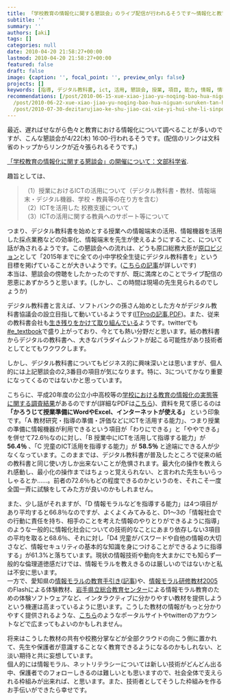 ```yaml
---
title: 「学校教育の情報化に関する懇談会」のライブ配信が行われるそうです〜情報化と教育
subtitle: ''
summary: ''
authors: [aki]
tags: []
categories: null
date: 2010-04-20 21:58:27+00:00
lastmod: 2010-04-20 21:58:27+00:00
featured: false
draft: false
image: {caption: '', focal_point: '', preview_only: false}
projects: []
keywords: [指導, デジタル教科書, ict, 活用, 懇談会, 授業, 項目, 能力, 情報, 情報端末]
recommendations: [/post/2010-06-15-xue-xiao-jiao-yu-noqing-bao-hua-niguan-suruken-tan-hui-di-5hui-nomemo/,
  /post/2010-06-22-xue-xiao-jiao-yu-noqing-bao-hua-niguan-suruken-tan-hui-di-6hui-nomemo-number-johokon/,
  /post/2010-07-30-dezitarujiao-ke-shu-jiao-cai-xie-yi-hui-she-li-sinpoziumu-can-jia-simasita/]
---
```

最近、遅ればせながら色々と教育における情報化について調べることが多いのですが、こんな懇談会が4/22(木) 16:00-行われるそうです。(配信のリンクは文科省のトップからリンクが近々張られるそうです。)

[「学校教育の情報化に関する懇談会」の開催について：文部科学省](http://www.mext.go.jp/a_menu/shotou/zyouhou/1292783.htm).

趣旨としては、

> （1）授業におけるICTの活用について（デジタル教科書・教材、情報端末・デジタル機器、学校・教員等の在り方を含む）  
> （2）ICTを活用した 校務支援について  
> （3）ICTの活用に関する教員へのサポート等について

つまり、デジタル教科書を始めとする授業への情報端末の活用、情報機器を活用した採点業務などの効率化、情報端末を先生が使えるようにすること、について話が為されるようです。この懇談会への流れは、どうも原口総務大臣が[原口ビジョン](http://www.soumu.go.jp/main_content/000048728.pdf)として「2015年までに全ての小中学校全生徒にデジタル教科書を」という目標を掲げていることが大きいようです。([こちらの記事](http://blogs.itmedia.co.jp/business20/2009/12/post-3f88.html)が詳しいです)  
本当は、懇談会の傍聴をしたかったのですが、既に満席とのことでライブ配信の恩恵にあずかろうと思います。(しかし、この時間は現場の先生見られるのでしょうか)

デジタル教科書と言えば、ソフトバンクの孫さん始めとした方々がデジタル教科書協議会の設立目指して動いているようです([ITProの記事](http://itpro.nikkeibp.co.jp/article/NEWS/20100405/346678/),[PDF](www.yougolab.jp/mpc/d-text1004.pdf))。また、従来の教科書会社も[生き残りをかけて取り組んでいる](http://www.asahi.com/business/topics/economy/OSK200908010170.html)ようです。twitterでも[#e\_textbook](http://hashtagsjp.appspot.com/tag/e_textbook)で盛り上がっており、今とても熱い分野だと思います。紙の教科書からデジタルの教科書へ、大きなパラダイムシフトが起こる可能性があり技術者としてとてもワクワクします。

しかし、デジタル教科書についてもビジネス的に興味深いとは思いますが、個人的には上記懇談会の2,3番目の項目が気になります。特に、3についてかなり重要になってくるのではないかと思っています。

こちらに、平成20年度の公立小中高校等の[学校における教育の情報化の実態等に関する調査結果](http://www.mext.go.jp/a_menu/shotou/zyouhou/1286417.htm)があるのですが(詳細なPDFは[こちら](http://www.e-stat.go.jp/SG1/estat/img/StatInffunc/pdf.gif;jsessionid=tmmYLNhPcjv3qNbL3tFLvp2FPhXDGSxPVQ821BTJ5Fys1460LCY6!-891694796!-1911798437))、資料を見て感じるのは **「かろうじて授業準備にWordやExcel、インターネットが使える」** という印象です。「A 教材研究・指導の準備・評価などにICTを活用する能力」、つまり授業の準備に情報機器が利用できるという項目が「わりにできる」と「ややできる」を併せて72.6％なのに対し、「B 授業中にICTを活用して指導する能力」が **56.4％** 、「C 児童のICT活用を指導する能力」が **58.5％** と途端にできる人が少なくなっています。このままでは、デジタル教科書が普及したところで従来の紙の教科書と同じ使い方しか出来ないことが危惧されます。最大化の操作を教えられ感動し、最小化の操作まではちょっと覚えられない、と言われた先生もいらっしゃるとか……。前者の72.6％もどの程度できるのかというのを、それこそ一度全国一斉に試験をしてみた方が良いのかもしれません。

また、少し話がそれますが、「D 情報モラルなどを指導する能力」は4つ項目があり平均すると66.8％なのですが、よくよくみてみると、D1〜3の「情報社会での行動に責任を持ち、相手のことを考えた情報のやりとりができるように指導」のような一般的に情報化社会についての技術的なことにあまり依存しない3項目の平均を取ると68.6％、それに対し「D4 児童がパスワードや自他の情報の大切さなど、情報セキュリティの基本的な知識を身につけることができるように指導する」が61.3%と落ちています。現状の情報技術や動向を大まかにでも知らず一般的な倫理道徳感だけでは、情報モラルを教えきるのは厳しいのではないかと私は不安に思います。  
一方で、愛知県の[情報モラルの教育手引き](http://www.pref.aichi.jp/kyoiku/gimukyoiku/singikai/gimukyougikai/2.htm)([記事](http://www.yomiuri.co.jp/e-japan/aichi/news/20100415-OYT8T01259.htm))や、[情報モラル研修教材2005](http://sweb.nctd.go.jp/2005/index.htm)のFlashによる体験教材、[岩手県立総合教育センター](http://www1.iwate-ed.jp/tantou/joho/moral/index.html)による情報モラル教育のための体験ソフトウェアなど、インタラクティブに分かりやすい教材を提供しようという機運は高まっているように思います。こうした教材の情報がもっと分かりやすく提供されるような、[こちら](http://kayoo.info/moral-guidebook-2007/)のようなポータルサイトやtwitterのアカウントなどで広まってもよいのかもしれません。

将来はこうした教材の共有や校務分掌などが全部クラウドの向こう側に置かれて、先生や保護者が意識することなく教育できるようになるのかもしれない、と淡い期待と共に妄想しています。  
個人的には情報モラル、ネットリテラシーについては新しい技術がどんどん出る中、保護者でのフォローしきるのは難しいとも思いますので、社会全体で支えられる枠組みが出来れば、と思います。また、技術者としてそうした枠組みを作るお手伝いができたら幸せです。


